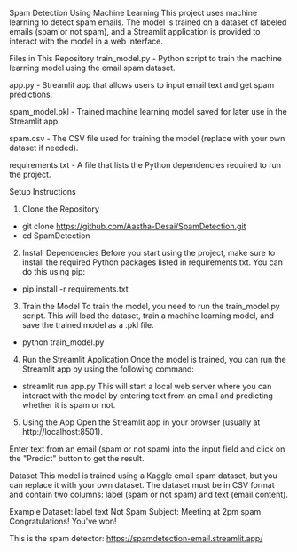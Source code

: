 Spam Detection Using Machine Learning
This project uses machine learning to detect spam emails. The model is trained on a dataset of labeled emails (spam or not spam), and a Streamlit application is provided to interact with the model in a web interface.

Files in This Repository
train_model.py - Python script to train the machine learning model using the email spam dataset.

app.py - Streamlit app that allows users to input email text and get spam predictions.

spam_model.pkl - Trained machine learning model saved for later use in the Streamlit app.

spam.csv - The CSV file used for training the model (replace with your own dataset if needed).

requirements.txt - A file that lists the Python dependencies required to run the project.

Setup Instructions
1. Clone the Repository
- git clone https://github.com/Aastha-Desai/SpamDetection.git
- cd SpamDetection
2. Install Dependencies
Before you start using the project, make sure to install the required Python packages listed in requirements.txt. You can do this using pip:
- pip install -r requirements.txt
3. Train the Model
To train the model, you need to run the train_model.py script. This will load the dataset, train a machine learning model, and save the trained model as a .pkl file.
- python train_model.py
4. Run the Streamlit Application
Once the model is trained, you can run the Streamlit app by using the following command:
- streamlit run app.py
This will start a local web server where you can interact with the model by entering text from an email and predicting whether it is spam or not.

5. Using the App
Open the Streamlit app in your browser (usually at http://localhost:8501).

Enter text from an email (spam or not spam) into the input field and click on the "Predict" button to get the result.

Dataset
This model is trained using a Kaggle email spam dataset, but you can replace it with your own dataset. The dataset must be in CSV format and contain two columns: label (spam or not spam) and text (email content).

Example Dataset:
label	text
Not Spam	Subject: Meeting at 2pm
spam	Congratulations! You've won!

This is the spam detector:
https://spamdetection-email.streamlit.app/ 
